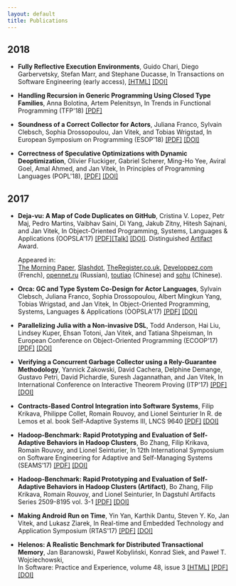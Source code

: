 ```yaml
---
layout: default
title: Publications
---
```


## 2018

<!-- July 16-18 
- **Tests from Traces: Automated Unit Test Extraction for R**,
  Filip Křikava, Jan Vitek, 
  In International Symposium on Software Testing and Analysis (ISSTA'18)
  [[PDF]]()
  [[DOI]]()
  [[Artifact]]()
-->

<!-- July 15-21 
- **KafKa: Gradual Typing for Objects**,
  Benjamin Chung, Paley Li, Francesco Zappa Nardelli, and Jan Vitek,
  In European Conference on Object-Oriented Programming (ECOOP'18)
  [[PDF]]()
  [[DOI]]()
-->

<!-- July 10-13
-  **Automated unit test generation using genthat**,
  Filip Křikava, Jan Vitek, 
  In The Conference for Users of R (userR!'18)
  [[PDF]]()
  [[DOI]]()
-->

- **Fully Reflective Execution Environments**,
  Guido Chari, Diego Garbervetsky, Stefan Marr, and Stephane Ducasse,
  In Transactions on Software Engineering (early access),
  [[HTML]](https://ieeexplore.ieee.org/document/8307099/)
  [[DOI]](https://doi.org/10.1109/TSE.2018.2812715)

- **Handling Recursion in Generic Programming Using Closed Type Families**,
  Anna Bolotina, Artem Pelenitsyn,
  In Trends in Functional Programming (TFP'18)
  [[PDF]](http://staff.mmcs.sfedu.ru/~ulysses/Papers/2018-TFP-dgp-recursion.pdf)

- **Soundness of a Correct Collector for Actors**,
  Juliana Franco, Sylvain Clebsch, Sophia Drossopoulou, Jan Vitek, and Tobias Wrigstad,
  In European Symposium on Programming (ESOP'18)
  [[PDF]](http://janvitek.org/pubs/esop18.pdf)
  [[DOI]](https://dx.doi.org/10.1007/978-3-319-89884-1_31)

- **Correctness of Speculative Optimizations with Dynamic Deoptimization**,
  Olivier Fluckiger, Gabriel Scherer, Ming-Ho Yee, Aviral Goel, Amal Ahmed, and Jan Vitek,
  In Principles of Programming Languages (POPL'18),
  [[PDF]](http://janvitek.org/pubs/popl18.pdf)
  [[DOI]](https://doi.org/10.1145/3158137)

## 2017

- **Deja-vu: A Map of Code Duplicates on GitHub**,
  Cristina V. Lopez, Petr Maj, Pedro Martins, Vaibhav Saini, Di Yang, Jakub Zitny, Hitesh Sajnani, and Jan Vitek, 
  In Object-Oriented Programming, Systems, Languages & Applications (OOPSLA'17)
  [[PDF]](http://janvitek.org/pubs/oopsla17b.pdf)[[Talk]](https://www.youtube.com/watch?v=4M-ASEpVOaY)
  [[DOI]](https://doi.org/10.1145/3133908).
  Distinguished [Artifact](http://mondego.ics.uci.edu/projects/dejavu/) Award.
  
  Appeared in:    
  [The Morning Paper](http://blog.acolyer.org/2017/11/20/dejavu-a-map-of-code-duplicates-on-github),
  [Slashdot](https://developers.slashdot.org/story/17/11/23/2352233/more-than-half-of-github-is-duplicate-code-researchers-find),
  [TheRegister.co.uk](https://www.theregister.co.uk/2017/11/21/github_duplicate_code/),
  [Developpez.com](https://www.developpez.com/actu/175363/GitHub-des-chercheurs-estiment-que-plus-de-la-moitie-des-codes-ecrits-en-Java-Python-C-Cplusplus-et-JavaScript-sont-dupliques/) (French),
  [opennet.ru](https://www.opennet.ru/opennews/art.shtml?num=47596) (Russian),
  [toutiao](https://www.toutiao.com/a6491879685222302221/) (Chinese) 
  and [sohu](http://www.sohu.com/a/206363660_114760) (Chinese).

- **Orca: GC and Type System Co-Design for Actor Languages**,
  Sylvain Clebsch, Juliana Franco, Sophia Drossopoulou, Albert Mingkun Yang, Tobias Wrigstad, and Jan Vitek,
  In Object-Oriented Programming, Systems, Languages & Applications (OOPSLA'17)
  [[PDF]](http://janvitek.org/pubs/oopsla17a.pdf)
  [[DOI]](https://doi.org/10.1145/3133896)

- **Parallelizing Julia with a Non-invasive DSL**,
  Todd Anderson, Hai Liu, Lindsey Kuper, Ehsan Totoni, Jan Vitek, and Tatiana Shpeisman,
  In European Conference on Object-Oriented Programming (ECOOP'17)
  [[PDF]](http://janvitek.org/pubs/ecoop17.pdf)
  [[DOI]](http://dx.doi.org/10.4230/LIPIcs.ECOOP.2017.4)

- **Verifying a Concurrent Garbage Collector using a Rely-Guarantee Methodology**,
  Yannick Zakowski, David Cachera, Delphine Demange, Gustavo Petri, David Pichardie, Suresh Jagannathan, and Jan Vitek,
  In International Conference on Interactive Theorem Proving (ITP'17)
  [[PDF]](http://janvitek.org/pubs/ITP17.pdf)
  [[DOI]](https://doi.org/10.1007/978-3-319-66107-0_31)

- **Contracts-Based Control Integration into Software Systems**,
  Filip Krikava, Philippe Collet, Romain Rouvoy, and Lionel Seinturier
  In R. de Lemos et al. book Self-Adaptive Systems III, LNCS 9640
  [[PDF]](https://link.springer.com/content/pdf/10.1007%2F978-3-319-74183-3_9.pdf)
  [[DOI]](https://doi.org/10.1007/978-3-319-74183-3)

- **Hadoop-Benchmark: Rapid Prototyping and Evaluation of Self-Adaptive Behaviors in Hadoop Clusters**,
  Bo Zhang, Filip Krikava, Romain Rouvoy, and Lionel Seinturier,
  In 12th International Symposium on Software Engineering for Adaptive and Self-Managing Systems (SEAMS’17)
  [[PDF]](https://hal.inria.fr/hal-01475635.pdf)
  [[DOI]](http://dx.doi.org/10.1109/SEAMS.2017.15)
    
- **Hadoop-Benchmark: Rapid Prototyping and Evaluation of Self-Adaptive Behaviors in Hadoop Clusters (Artifact)**,
  Bo Zhang, Filip Krikava, Romain Rouvoy, and Lionel Seinturier,
  In Dagstuhl Artifacts Series 2509-8195 vol. 3-1
  [[PDF]](http://drops.dagstuhl.de/opus/volltexte/2017/7139) 
  [[DOI]](http://dx.doi.org/10.4230/DARTS.3.1.1)

- **Making Android Run on Time**,
  Yin Yan, Karthik Dantu, Steven Y. Ko, Jan Vitek, and Lukasz Ziarek,
  In Real-time and Embedded Technology and Application Symposium (RTAS'17)
  [[PDF]](http://janvitek.org/pubs/rtas17.pdf)
  [[DOI]](https://doi.org/10.1109/RTAS.2017.38)

- **Helenos: A Realistic Benchmark for Distributed Transactional Memory**,
  Jan Baranowski, Paweł Kobyliński, Konrad Siek, and Paweł T. Wojciechowski,  
  In Software: Practice and Experience, volume 48, issue 3
  [[HTML]](http://onlinelibrary.wiley.com/doi/10.1002/spe.2548/full)
  [[PDF]](https://arxiv.org/abs/1603.07899)
  [[DOI]](http://dx.doi.org/10.1002/spe.2548)

